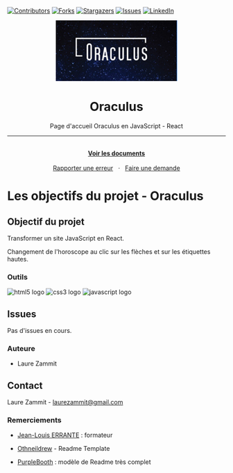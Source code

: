 [![Contributors][contributors-shield]][contributors-url]
[![Forks][forks-shield]][forks-url]
[![Stargazers][stars-shield]][stars-url]
[![Issues][issues-shield]][issues-url]
[![LinkedIn][linkedin-shield]][linkedin-url]

<div align="center">
  <a name="readme-top"></a>
  <a href="https://laurezammit.github.io/oraculus-js/">
    <img src="/public/img/logo-oraculus.png" alt="Logo" width="280">
  </a>

<h1 align="center">Oraculus</h1>
  <p align="center">Page d'accueil Oraculus en JavaScript - React</p>

  <hr>

 <p align="center">
    <br>
    <a href="https://github.com/LaureZammit/oraculus-js"><strong>Voir les documents</strong></a>
    <br>
    <br>
    <a href="https://github.com/LaureZammit/oraculus-js/issues">Rapporter une erreur</a>
    &nbsp
    ·
    &nbsp
    <a href="https://github.com/LaureZammit/oraculus-js/issues">Faire une demande</a>
  </p>
</div>

# Les objectifs du projet - Oraculus

## Objectif du projet
Transformer un site JavaScript en React.

Changement de l'horoscope au clic sur les flèches et sur les étiquettes hautes.

### Outils

<img src="https://cdn.jsdelivr.net/gh/devicons/devicon/icons/html5/html5-original.svg" height="50" alt="html5 logo"  /> 
<img src="https://cdn.jsdelivr.net/gh/devicons/devicon/icons/css3/css3-original.svg" height="50" alt="css3 logo"  />
<img src="https://cdn.jsdelivr.net/gh/devicons/devicon/icons/javascript/javascript-original.svg" height="50" alt="javascript logo"  />

## Issues

Pas d'issues en cours.

### Auteure
* Laure Zammit

## Contact
  
Laure Zammit - laurezammit@gmail.com

### Remerciements
* [Jean-Louis ERRANTE](https://www.errantecreation.com/) : formateur

* [Othneildrew](https://github.com/othneildrew/Best-README-Template/blob/master/README.md) - Readme Template
* [PurpleBooth](https://github.com/PurpleBooth/a-good-readme-template) : modèle de Readme très complet


<!-- MARKDOWN LINKS & IMAGES -->
<!-- https://www.markdownguide.org/basic-syntax/#reference-style-links -->
[contributors-shield]: https://img.shields.io/github/contributors/LaureZammit/oraculus-JS.svg?style=for-the-badge
[contributors-url]: https://github.com/LaureZammit/oraculus-JS/graphs/contributors
[forks-shield]: https://img.shields.io/github/forks/LaureZammit/oraculus-JS.svg?style=for-the-badge
[forks-url]: https://github.com/LaureZammit/oraculus-JS/forks
[stars-shield]: https://img.shields.io/github/stars/LaureZammit/oraculus-JS.svg?style=for-the-badge
[stars-url]: https://github.com/LaureZammit/oraculus-JS/stargazers
[issues-shield]: https://img.shields.io/github/issues/LaureZammit/oraculus-JS.svg?style=for-the-badge
[issues-url]: https://github.com/LaureZammit/oraculus-JS/issues

[linkedin-shield]: https://img.shields.io/badge/-LinkedIn-black.svg?style=for-the-badge&logo=linkedin&colorB=555
[linkedin-url]: https://www.linkedin.com/in/laure-zammit-84a3b3150/
